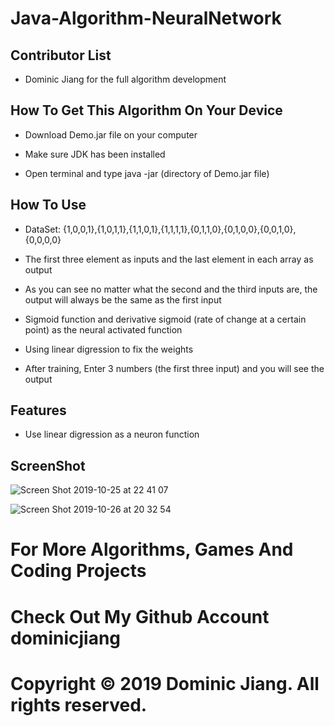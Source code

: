 # Java-Algorithm-NeuralNetwork

## Contributor List

- Dominic Jiang for the full algorithm development

## How To Get This Algorithm On Your Device

- Download Demo.jar file on your computer

- Make sure JDK has been installed

- Open terminal and type java -jar (directory of Demo.jar file)

## How To Use

- DataSet: {1,0,0,1},{1,0,1,1},{1,1,0,1},{1,1,1,1},{0,1,1,0},{0,1,0,0},{0,0,1,0},{0,0,0,0}

- The first three element as inputs and the last element in each array as output

- As you can see no matter what the second and the third inputs are, the output will always be the same as the first input

- Sigmoid function and derivative sigmoid (rate of change at a certain point) as the neural activated function

- Using linear digression to fix the weights

- After training, Enter 3 numbers (the first three input) and you will see the output

## Features

- Use linear digression as a neuron function

## ScreenShot

![Screen Shot 2019-10-25 at 22 41 07](https://user-images.githubusercontent.com/49256436/67614847-989be300-f778-11e9-8fe4-faed870b3a8c.png)

![Screen Shot 2019-10-26 at 20 32 54](https://user-images.githubusercontent.com/49256436/67629173-d3ad1d80-f82f-11e9-943a-40b2990b88d1.png)

# For More Algorithms, Games And Coding Projects

# Check Out My Github Account dominicjiang

# Copyright © 2019 Dominic Jiang. All rights reserved.

